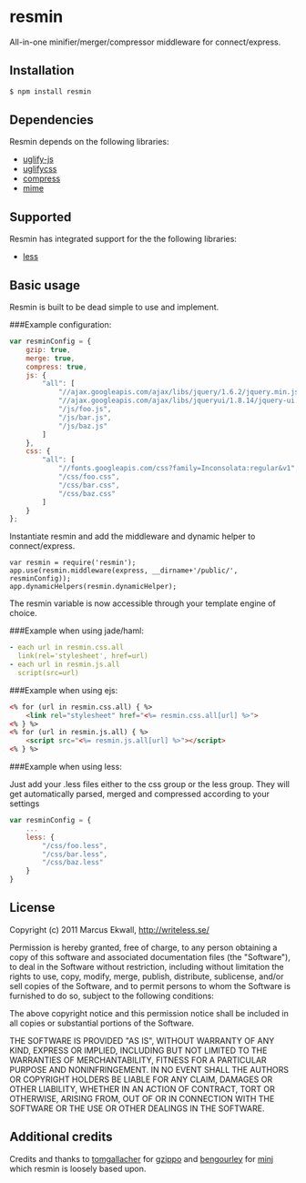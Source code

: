 # resmin
	
All-in-one minifier/merger/compressor middleware for connect/express.

## Installation

```bash
$ npm install resmin
```

## Dependencies

Resmin depends on the following libraries:

- [uglify-js](https://github.com/mishoo/UglifyJS)
- [uglifycss](https://github.com/fmarcia/UglifyCSS)
- [compress](https://github.com/waveto/node-compress)
- [mime](https://github.com/bentomas/node-mime)

## Supported

Resmin has integrated support for the the following libraries:

- [less](https://github.com/cloudhead/less.js)

## Basic usage

Resmin is built to be dead simple to use and implement.

###Example configuration:

```javascript
var resminConfig = {
    gzip: true,
    merge: true,
    compress: true,
    js: {
        "all": [
            "//ajax.googleapis.com/ajax/libs/jquery/1.6.2/jquery.min.js",
            "//ajax.googleapis.com/ajax/libs/jqueryui/1.8.14/jquery-ui.min.js",
            "/js/foo.js",
            "/js/bar.js",
            "/js/baz.js"
        ]
    },
    css: {
        "all": [
            "//fonts.googleapis.com/css?family=Inconsolata:regular&v1",
            "/css/foo.css",
            "/css/bar.css",
            "/css/baz.css"
        ]
    }
};
```
    
Instantiate resmin and add the middleware and dynamic helper to connect/express.
    
    var resmin = require('resmin');
	app.use(resmin.middleware(express, __dirname+'/public/', resminConfig));
    app.dynamicHelpers(resmin.dynamicHelper);

The resmin variable is now accessible through your template engine of choice.

###Example when using jade/haml:

```yaml
- each url in resmin.css.all
  link(rel='stylesheet', href=url)
- each url in resmin.js.all
  script(src=url)
```

###Example when using ejs:

```html
<% for (url in resmin.css.all) { %>
    <link rel="stylesheet" href="<%= resmin.css.all[url] %>">
<% } %>
<% for (url in resmin.js.all) { %>
    <script src="<%= resmin.js.all[url] %>"></script>
<% } %>
```

###Example when using less:

Just add your .less files either to the css group or the less group. They will get 
automatically parsed, merged and compressed according to your settings

```javascript
var resminConfig = {
    ...
    less: {
        "/css/foo.less",
        "/css/bar.less",
        "/css/baz.less"
    }
}
```

## License

Copyright (c) 2011 Marcus Ekwall, http://writeless.se/

Permission is hereby granted, free of charge, to any person obtaining
a copy of this software and associated documentation files (the
"Software"), to deal in the Software without restriction, including
without limitation the rights to use, copy, modify, merge, publish,
distribute, sublicense, and/or sell copies of the Software, and to
permit persons to whom the Software is furnished to do so, subject to
the following conditions:

The above copyright notice and this permission notice shall be
included in all copies or substantial portions of the Software.

THE SOFTWARE IS PROVIDED "AS IS", WITHOUT WARRANTY OF ANY KIND,
EXPRESS OR IMPLIED, INCLUDING BUT NOT LIMITED TO THE WARRANTIES OF
MERCHANTABILITY, FITNESS FOR A PARTICULAR PURPOSE AND
NONINFRINGEMENT. IN NO EVENT SHALL THE AUTHORS OR COPYRIGHT HOLDERS BE
LIABLE FOR ANY CLAIM, DAMAGES OR OTHER LIABILITY, WHETHER IN AN ACTION
OF CONTRACT, TORT OR OTHERWISE, ARISING FROM, OUT OF OR IN CONNECTION
WITH THE SOFTWARE OR THE USE OR OTHER DEALINGS IN THE SOFTWARE.
      
## Additional credits

Credits and thanks to [tomgallacher](https://github.com/tomgallacher) for 
[gzippo](https://github.com/tomgallacher/gzippo) and [bengourley](https://github.com/bengourley) 
for [minj](https://github.com/bengourley/minj) which resmin is loosely based upon.
